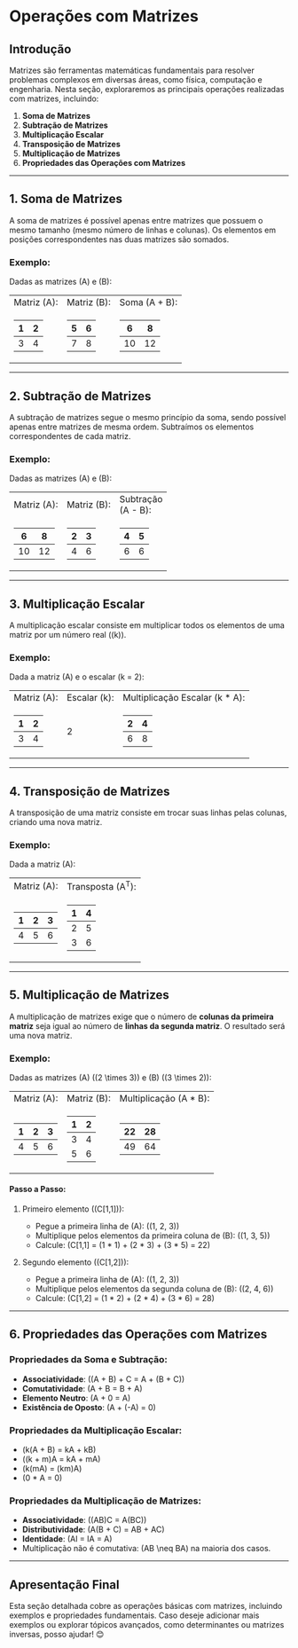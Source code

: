 ﻿# Operações com Matrizes

## Introdução
Matrizes são ferramentas matemáticas fundamentais para resolver problemas complexos em diversas áreas, como física, computação e engenharia. Nesta seção, exploraremos as principais operações realizadas com matrizes, incluindo:
1. **Soma de Matrizes**
2. **Subtração de Matrizes**
3. **Multiplicação Escalar**
4. **Transposição de Matrizes**
5. **Multiplicação de Matrizes**
6. **Propriedades das Operações com Matrizes**

---

## 1. Soma de Matrizes

A soma de matrizes é possível apenas entre matrizes que possuem o mesmo tamanho (mesmo número de linhas e colunas). Os elementos em posições correspondentes nas duas matrizes são somados.

### Exemplo:
Dadas as matrizes \(A\) e \(B\):

<table>
<tr>
<td> Matriz (A): </td>
<td> Matriz (B): </td>
<td> Soma (A + B): </td>
</tr>
<tr>
<td>

| 1 | 2 |
|---|---|
| 3 | 4 |

</td>
<td>

| 5 | 6 |
|---|---|
| 7 | 8 |

</td>
<td>

| 6  | 8  |
|----|----|
| 10 | 12 |

</td>
</tr>
</table>

---

## 2. Subtração de Matrizes

A subtração de matrizes segue o mesmo princípio da soma, sendo possível apenas entre matrizes de mesma ordem. Subtraímos os elementos correspondentes de cada matriz.

### Exemplo:
Dadas as matrizes \(A\) e \(B\):

<table>
<tr>
<td> Matriz (A): </td>
<td> Matriz (B): </td>
<td> Subtração <br/> (A - B): </td>
</tr>
<tr>
<td>

| 6 | 8 |
|---|---|
| 10 | 12 |

</td>
<td>

| 2 | 3 |
|---|---|
| 4 | 6 |

</td>
<td>

| 4 | 5 |
|---|---|
| 6 | 6 |

</td>
</tr>
</table>

---

## 3. Multiplicação Escalar

A multiplicação escalar consiste em multiplicar todos os elementos de uma matriz por um número real (\(k\)).

### Exemplo:
Dada a matriz \(A\) e o escalar \(k = 2\):

<table>
<tr>
<td> Matriz (A): </td>
<td> Escalar (k): </td>
<td> Multiplicação Escalar (k * A): </td>
</tr>
<tr>
<td>

| 1 | 2 |
|---|---|
| 3 | 4 |

</td>
<td> 

2 

</td>
<td>

| 2  | 4  |
|----|----|
| 6  | 8  |

</td>
</tr>
</table>

---

## 4. Transposição de Matrizes

A transposição de uma matriz consiste em trocar suas linhas pelas colunas, criando uma nova matriz.

### Exemplo:
Dada a matriz \(A\):

<table>
<tr>
<td> Matriz (A): </td>
<td> Transposta (A<sup>T</sup>): </td>
</tr>
<tr>
<td>

| 1 | 2 | 3 |
|---|---|---|
| 4 | 5 | 6 |

</td>
<td>

| 1 | 4 |
|---|---|
| 2 | 5 |
| 3 | 6 |

</td>
</tr>
</table>

---

## 5. Multiplicação de Matrizes

A multiplicação de matrizes exige que o número de **colunas da primeira matriz** seja igual ao número de **linhas da segunda matriz**. O resultado será uma nova matriz.

### Exemplo:
Dadas as matrizes \(A\) (\(2 \times 3\)) e \(B\) (\(3 \times 2\)):

<table>
<tr>
<td> Matriz (A): </td>
<td> Matriz (B): </td>
<td> Multiplicação (A * B): </td>
</tr>
<tr>
<td>

| 1 | 2 | 3 |
|---|---|---|
| 4 | 5 | 6 |

</td>
<td>

| 1 | 2 |
|---|---|
| 3 | 4 |
| 5 | 6 |

</td>
<td>

| 22 | 28 |
|----|----|
| 49 | 64 |

</td>
</tr>
</table>

#### Passo a Passo:
1. Primeiro elemento (\(C[1,1]\)):
   - Pegue a primeira linha de \(A\): \((1, 2, 3)\)
   - Multiplique pelos elementos da primeira coluna de \(B\): \((1, 3, 5)\)
   - Calcule: \(C[1,1] = (1 * 1) + (2 * 3) + (3 * 5) = 22\)

2. Segundo elemento (\(C[1,2]\)):
   - Pegue a primeira linha de \(A\): \((1, 2, 3)\)
   - Multiplique pelos elementos da segunda coluna de \(B\): \((2, 4, 6)\)
   - Calcule: \(C[1,2] = (1 * 2) + (2 * 4) + (3 * 6) = 28\)

---

## 6. Propriedades das Operações com Matrizes

### Propriedades da Soma e Subtração:
- **Associatividade**: \((A + B) + C = A + (B + C)\)
- **Comutatividade**: \(A + B = B + A\)
- **Elemento Neutro**: \(A + 0 = A\)
- **Existência de Oposto**: \(A + (-A) = 0\)

### Propriedades da Multiplicação Escalar:
- \(k(A + B) = kA + kB\)
- \((k + m)A = kA + mA\)
- \(k(mA) = (km)A\)
- \(0 * A = 0\)

### Propriedades da Multiplicação de Matrizes:
- **Associatividade**: \((AB)C = A(BC)\)
- **Distributividade**: \(A(B + C) = AB + AC\)
- **Identidade**: \(AI = IA = A\)
- Multiplicação não é comutativa: \(AB \neq BA\) na maioria dos casos.

---

## Apresentação Final
Esta seção detalhada cobre as operações básicas com matrizes, incluindo exemplos e propriedades fundamentais. Caso deseje adicionar mais exemplos ou explorar tópicos avançados, como determinantes ou matrizes inversas, posso ajudar! 😊
